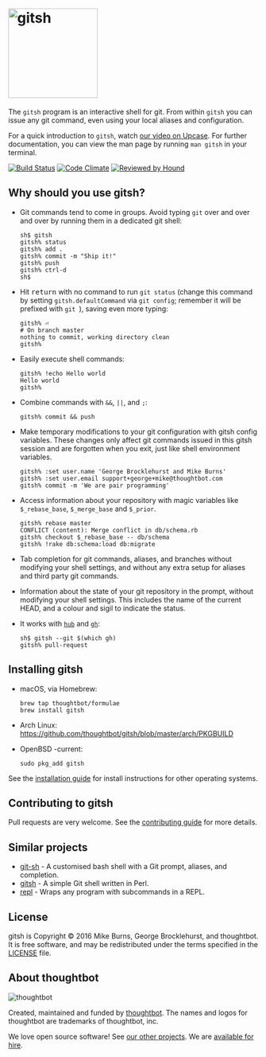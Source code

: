 # <img src="assets/gitsh-logo.svg" alt="gitsh" width="180">

The `gitsh` program is an interactive shell for git. From within `gitsh` you can
issue any git command, even using your local aliases and configuration.

For a quick introduction to `gitsh`, watch [our video on Upcase][]. For further
documentation, you can view the man page by running `man gitsh` in your
terminal.

[![Build Status](https://travis-ci.org/thoughtbot/gitsh.svg?branch=master)](https://travis-ci.org/thoughtbot/gitsh)
[![Code Climate](https://codeclimate.com/github/thoughtbot/gitsh.svg)](https://codeclimate.com/github/thoughtbot/gitsh)
[![Reviewed by Hound](https://img.shields.io/badge/Reviewed_by-Hound-8E64B0.svg)](https://houndci.com)

[our video on Upcase]: https://upcase.com/videos/gitsh?utm_source=github&utm_medium=open-source&utm_campaign=gitsh

## Why should you use gitsh?

* Git commands tend to come in groups. Avoid typing `git` over and over and over
  by running them in a dedicated git shell:

  <pre><code>sh$ gitsh
  gitsh% status
  gitsh% add .
  gitsh% commit -m "Ship it!"
  gitsh% push
  gitsh% <kbd>ctrl</kbd>-<kbd>d</kbd>
  sh$
  </code></pre>

* Hit <kbd>return</kbd> with no command to run `git status` (change this
  command by setting `gitsh.defaultCommand` via `git config`; remember it will
  be prefixed with `git `), saving even more typing:

      gitsh% ⏎
      # On branch master
      nothing to commit, working directory clean
      gitsh%

* Easily execute shell commands:

      gitsh% !echo Hello world
      Hello world
      gitsh%

* Combine commands with `&&`, `||`, and `;`:

      gitsh% commit && push

* Make temporary modifications to your git configuration with gitsh config
  variables. These changes only affect git commands issued in this gitsh
  session and are forgotten when you exit, just like shell environment
  variables.

      gitsh% :set user.name 'George Brocklehurst and Mike Burns'
      gitsh% :set user.email support+george+mike@thoughtbot.com
      gitsh% commit -m 'We are pair programming'

* Access information about your repository with magic variables like
  `$_rebase_base`, `$_merge_base` and `$_prior`.

      gitsh% rebase master
      CONFLICT (content): Merge conflict in db/schema.rb
      gitsh% checkout $_rebase_base -- db/schema
      gitsh% !rake db:schema:load db:migrate

* Tab completion for git commands, aliases, and branches without modifying your
  shell settings, and without any extra setup for aliases and third party
  git commands.

* Information about the state of your git repository in the prompt, without
  modifying your shell settings. This includes the name of the current HEAD, and
  a colour and sigil to indicate the status.

* It works with [`hub`][hub] and [`gh`][gh]:

      sh$ gitsh --git $(which gh)
      gitsh% pull-request

## Installing gitsh

* macOS, via Homebrew:

      brew tap thoughtbot/formulae
      brew install gitsh

* Arch Linux: https://github.com/thoughtbot/gitsh/blob/master/arch/PKGBUILD

* OpenBSD -current:

      sudo pkg_add gitsh

See the [installation guide][INSTALL] for install instructions for other
operating systems.

## Contributing to gitsh

Pull requests are very welcome. See the [contributing guide][CONTRIBUTING] for
more details.

## Similar projects

* [git-sh][] - A customised bash shell with a Git prompt, aliases, and
  completion.
* [gitsh][] - A simple Git shell written in Perl.
* [repl][] - Wraps any program with subcommands in a REPL.

[hub]: http://hub.github.com/
[gh]: https://github.com/jingweno/gh
[INSTALL]: https://github.com/thoughtbot/gitsh/blob/master/INSTALL
[CONTRIBUTING]: https://github.com/thoughtbot/gitsh/blob/master/CONTRIBUTING.md
[LICENSE]: https://github.com/thoughtbot/gitsh/blob/master/LICENSE
[git-sh]: https://github.com/rtomayko/git-sh
[gitsh]: https://github.com/caglar/gitsh
[repl]: https://github.com/defunkt/repl

## License

gitsh is Copyright © 2016 Mike Burns, George Brocklehurst, and thoughtbot. It is
free software, and may be redistributed under the terms specified in the
[LICENSE][LICENSE] file.

## About thoughtbot

![thoughtbot](https://thoughtbot.com/brand_assets/93:44.svg)

Created, maintained and funded by [thoughtbot][team].
The names and logos for thoughtbot are trademarks of thoughtbot, inc.

[team]: https://thoughtbot.com?utm_source=github

We love open source software!
See [our other projects][community].
We are [available for hire][hire].

[community]: https://thoughtbot.com/tools?utm_source=github
[hire]: https://thoughtbot.com/hire-us?utm_source=github
